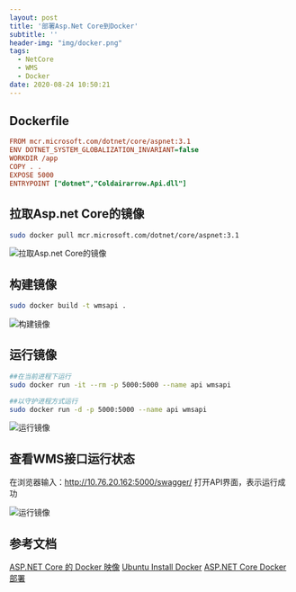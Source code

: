 ```yaml
---
layout: post
title: '部署Asp.Net Core到Docker'
subtitle: ''
header-img: "img/docker.png"
tags:
  - NetCore
  - WMS
  - Docker
date: 2020-08-24 10:50:21
---
```


## Dockerfile

```ini
FROM mcr.microsoft.com/dotnet/core/aspnet:3.1
ENV DOTNET_SYSTEM_GLOBALIZATION_INVARIANT=false
WORKDIR /app
COPY . .
EXPOSE 5000
ENTRYPOINT ["dotnet","Coldairarrow.Api.dll"]
```

## 拉取Asp.net Core的镜像

```bash
sudo docker pull mcr.microsoft.com/dotnet/core/aspnet:3.1
```

![拉取Asp.net Core的镜像](1.png)

## 构建镜像

```bash
sudo docker build -t wmsapi .
```

![构建镜像](2.png)

## 运行镜像

```bash
##在当前进程下运行
sudo docker run -it --rm -p 5000:5000 --name api wmsapi

##以守护进程方式运行
sudo docker run -d -p 5000:5000 --name api wmsapi
```

![运行镜像](3.png)

## 查看WMS接口运行状态

在浏览器输入：http://10.76.20.162:5000/swagger/
打开API界面，表示运行成功

![运行镜像](4.png)

## 参考文档

[ASP.NET Core 的 Docker 映像](https://docs.microsoft.com/zh-cn/aspnet/core/host-and-deploy/docker/building-net-docker-images?view=aspnetcore-3.1)
[Ubuntu Install Docker](https://docs.docker.com/engine/install/ubuntu/)
[ASP.NET Core Docker部署](https://www.cnblogs.com/savorboard/p/dotnetcore-docker.html)
